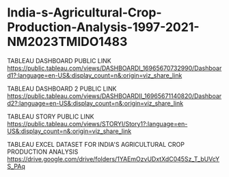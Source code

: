# India-s-Agricultural-Crop-Production-Analysis-1997-2021-NM2023TMIDO1483

TABLEAU DASHBOARD PUBLIC LINK
https://public.tableau.com/views/DASHBOARDI_16965670732990/Dashboard1?:language=en-US&:display_count=n&:origin=viz_share_link

TABLEAU DASHBOARD 2 PUBLIC LINK
https://public.tableau.com/views/DASHBOARDII_16965671140820/Dashboard2?:language=en-US&:display_count=n&:origin=viz_share_link

TABLEAU STORY PUBLIC LINK
https://public.tableau.com/views/STORYI/Story1?:language=en-US&:display_count=n&:origin=viz_share_link

TABLEAU EXCEL DATASET FOR INDIA'S AGRICULTURAL CROP PRODUCTION ANALYSIS
https://drive.google.com/drive/folders/1YAEmOzvUDxtXdC045Sz_T_bUVcYS_PAq
